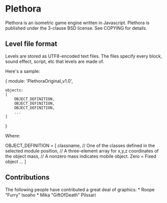 Plethora
========

Plethora is an isometric game engine written in Javascript.
Plethora is published under the 3-clause BSD license. See COPYING for details.

Level file format
-----------------

Levels are stored as UTF8-encoded text files. The files specify every block,
sound effect, script, etc that levels are made of.

Here's a sample:

{
	module: 'PlethoraOriginal_v1.0',
	
	objects:
	[
		OBJECT_DEFINITION,
		OBJECT_DEFINITION,
		OBJECT_DEFINITION,
		...
	]
}

Where:

OBJECT_DEFINITION = 
[
	classname, // One of the classes defined in the selected module
	position,  // A three-element array for x,y,z coordinates of the object
	mass,      // A nonzero mass indicates mobile object. Zero = Fixed object
	...	
]



Contributions
-------------


The following people have contributed a great deal of graphics:
	* Roope "Furry" Isoaho
	* Mika "GiftOfDeath" Pilssari


